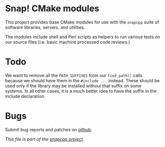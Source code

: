 
# Snap! CMake modules

This project provides base CMake modules for use with the `snapcpp` suite of
software libraries, servers, and utilities.

The modules include shell and Perl scripts as helpers to run various tests
on our source files (i.e. basic machine processed code reviews.)


# Todo

We want to remove all the `PATH_SUFFIXES` from our `find_path()` calls
because we should have them in the `#include ...` instead. These
should be used only if the library may be installed without that
suffix on some systems. In all other cases, it is a much better idea
to have the suffix in the include declaration.


# Bugs

Submit bug reports and patches on
[github](https://github.com/m2osw/snapcmakemodules/issues).


_This file is part of the [snapcpp project](https://snapwebsites.org/)._
